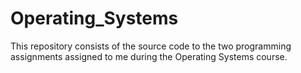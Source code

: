 # Operating_Systems
This repository consists of the source code to the two programming assignments assigned to me during the Operating Systems course.
